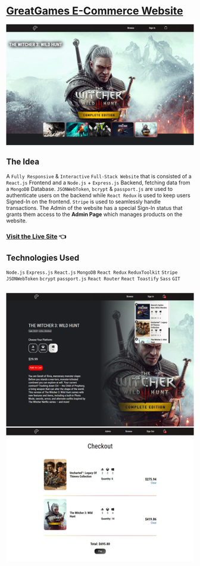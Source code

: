 # [GreatGames E-Commerce Website](https://better-lamb-dungarees.cyclic.app/)

<img src="./screenshots/image-slider.JPG">

<br>

## The Idea
A `Fully Responsive` & `Interactive` `Full-Stack Website` that is consisted of a `React.js` Frontend and a `Node.js` + `Express.js` Backend, fetching data from a `MongoDB` Database. `JSONWebToken`, `bcrypt` & `passport.js` are used to authenticate users on the backend while `React Redux` is used to keep users Signed-In on the frontend. `Stripe` is used to seamlessly handle transactions. The Admin of the website has a special Sign-In status that grants them access to the **Admin Page** which manages products on the website.

### [Visit the Live Site](https://better-lamb-dungarees.cyclic.app/) 👈

## Technologies Used
`Node.js` `Express.js` `React.js` `MongoDB` `React Redux` `ReduxToolkit` `Stripe` `JSONWebToken` `bcrypt` `passport.js` `React Router` `React Toastify` `Sass` `GIT`

<br>

<img src="./screenshots/product-page-n-cart.JPG">
<img src="./screenshots/checkout.JPG">